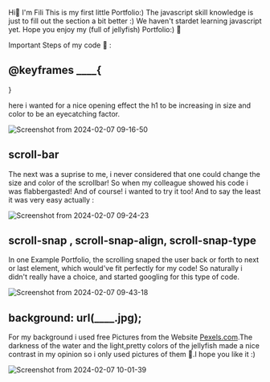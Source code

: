 Hi🪼
I'm Fili
This is my first little Portfolio:)
The javascript skill knowledge is just to fill out the section a bit better :) We haven't stardet learning javascript yet.
Hope you enjoy my (full of jellyfish) Portfolio:)
🪼

Important Steps of my code 💞 :

## @keyframes ____{
}

here i wanted for a nice opening effect the h1 to be increasing in size and color to be an eyecatching factor.

![Screenshot from 2024-02-07 09-16-50](https://github.com/Fili-student/portfolio-feb/assets/150251603/d41cef84-9df9-413b-ae6b-2860a6e2cc63)


## scroll-bar

The next was a suprise to me, i never considered that one could change the size and color of the scrollbar! So when my colleague showed his code i was flabbergasted! And of course! i wanted to try it too!
And to say the least it was very easy actually :

![Screenshot from 2024-02-07 09-24-23](https://github.com/Fili-student/portfolio-feb/assets/150251603/125f3e3e-1c6d-463d-949b-19a721ea6a2c)


## scroll-snap , scroll-snap-align, scroll-snap-type

In one Example Portfolio, the scrolling snaped the user back or forth to next or last element, which would've fit perfectly for my code! So naturally i didn't really have a choice, and started googling for this type of code.

![Screenshot from 2024-02-07 09-43-18](https://github.com/Fili-student/portfolio-feb/assets/150251603/230942d0-56a2-4163-8074-9cb82982f6c2)

## background: url(____.jpg);

For my background i used free Pictures from the Website [Pexels.com](https://www.pexels.com/).The darkness of the water and the light,pretty colors of the jellyfish made a nice contrast in my opinion so i only used pictures of them 🪼.I hope you like it :)

![Screenshot from 2024-02-07 10-01-39](https://github.com/Fili-student/portfolio-feb/assets/150251603/ee195376-f72e-43ef-a7e7-b2ae77832aa9)
